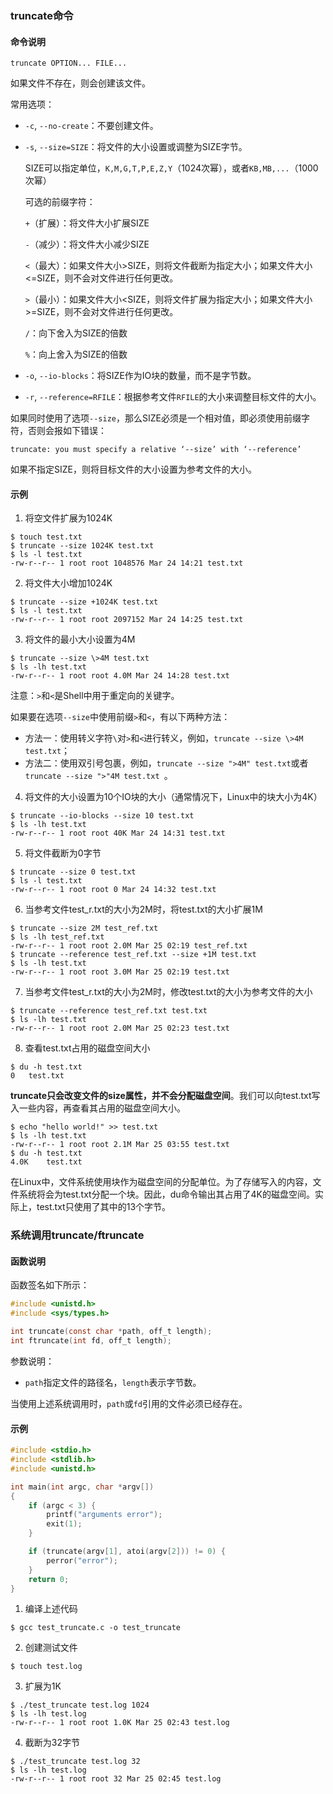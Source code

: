 



### truncate命令

#### 命令说明

```shell
truncate OPTION... FILE...
```

如果文件不存在，则会创建该文件。

常用选项：

* `-c`, `--no-create`：不要创建文件。

* `-s`, `--size=SIZE`：将文件的大小设置或调整为SIZE字节。

  SIZE可以指定单位，`K,M,G,T,P,E,Z,Y`（1024次幂），或者`KB,MB,...`（1000次幂）

  可选的前缀字符：

  `+`（扩展）：将文件大小扩展SIZE

  `-`（减少）：将文件大小减少SIZE

  `<`（最大）：如果文件大小>SIZE，则将文件截断为指定大小；如果文件大小<=SIZE，则不会对文件进行任何更改。

  `>`（最小）：如果文件大小<SIZE，则将文件扩展为指定大小；如果文件大小>=SIZE，则不会对文件进行任何更改。

  `/`：向下舍入为SIZE的倍数

  `%`：向上舍入为SIZE的倍数

* `-o`, `--io-blocks`：将SIZE作为IO块的数量，而不是字节数。

* `-r`, `--reference=RFILE`：根据参考文件`RFILE`的大小来调整目标文件的大小。

如果同时使用了选项`--size`，那么SIZE必须是一个相对值，即必须使用前缀字符，否则会报如下错误：

```shell
truncate: you must specify a relative ‘--size’ with ‘--reference’
```

如果不指定SIZE，则将目标文件的大小设置为参考文件的大小。

#### 示例

1. 将空文件扩展为1024K

```shell
$ touch test.txt
$ truncate --size 1024K test.txt
$ ls -l test.txt
-rw-r--r-- 1 root root 1048576 Mar 24 14:21 test.txt
```

2. 将文件大小增加1024K

```shell
$ truncate --size +1024K test.txt
$ ls -l test.txt
-rw-r--r-- 1 root root 2097152 Mar 24 14:25 test.txt
```

3. 将文件的最小大小设置为4M

```shell
$ truncate --size \>4M test.txt
$ ls -lh test.txt 
-rw-r--r-- 1 root root 4.0M Mar 24 14:28 test.txt
```

注意：`>`和`<`是Shell中用于重定向的关键字。

如果要在选项`--size`中使用前缀`>`和`<`，有以下两种方法：

* 方法一：使用转义字符`\`对`>`和`<`进行转义，例如，`truncate --size \>4M test.txt`；
* 方法二：使用双引号包裹，例如，`truncate --size ">4M" test.txt`或者`truncate --size ">"4M test.txt `。

4. 将文件的大小设置为10个IO块的大小（通常情况下，Linux中的块大小为4K）

```shell
$ truncate --io-blocks --size 10 test.txt
$ ls -lh test.txt 
-rw-r--r-- 1 root root 40K Mar 24 14:31 test.txt
```

5. 将文件截断为0字节

```shell
$ truncate --size 0 test.txt
$ ls -l test.txt 
-rw-r--r-- 1 root root 0 Mar 24 14:32 test.txt
```

6. 当参考文件test_r.txt的大小为2M时，将test.txt的大小扩展1M

```shell
$ truncate --size 2M test_ref.txt
$ ls -lh test_ref.txt 
-rw-r--r-- 1 root root 2.0M Mar 25 02:19 test_ref.txt
$ truncate --reference test_ref.txt --size +1M test.txt
$ ls -lh test.txt 
-rw-r--r-- 1 root root 3.0M Mar 25 02:19 test.txt
```

7. 当参考文件test_r.txt的大小为2M时，修改test.txt的大小为参考文件的大小

```shell
$ truncate --reference test_ref.txt test.txt
$ ls -lh test.txt 
-rw-r--r-- 1 root root 2.0M Mar 25 02:23 test.txt
```

8. 查看test.txt占用的磁盘空间大小

```shell
$ du -h test.txt 
0	test.txt
```

**truncate只会改变文件的size属性，并不会分配磁盘空间**。我们可以向test.txt写入一些内容，再查看其占用的磁盘空间大小。

```shell
$ echo "hello world!" >> test.txt
$ ls -lh test.txt 
-rw-r--r-- 1 root root 2.1M Mar 25 03:55 test.txt
$ du -h test.txt 
4.0K	test.txt
```

在Linux中，文件系统使用块作为磁盘空间的分配单位。为了存储写入的内容，文件系统将会为test.txt分配一个块。因此，du命令输出其占用了4K的磁盘空间。实际上，test.txt只使用了其中的13个字节。

### 系统调用truncate/ftruncate

#### 函数说明

函数签名如下所示：

```c
#include <unistd.h>
#include <sys/types.h>

int truncate(const char *path, off_t length);
int ftruncate(int fd, off_t length);
```

参数说明：

* `path`指定文件的路径名，`length`表示字节数。

当使用上述系统调用时，`path`或`fd`引用的文件必须已经存在。

#### 示例

```c
#include <stdio.h>
#include <stdlib.h>
#include <unistd.h>

int main(int argc, char *argv[])
{
    if (argc < 3) {
        printf("arguments error");
        exit(1);
    }

    if (truncate(argv[1], atoi(argv[2])) != 0) {
        perror("error");
    }
    return 0;
}
```

1. 编译上述代码

```shell
$ gcc test_truncate.c -o test_truncate
```

2. 创建测试文件

```shell
$ touch test.log
```

3. 扩展为1K

```shell
$ ./test_truncate test.log 1024
$ ls -lh test.log
-rw-r--r-- 1 root root 1.0K Mar 25 02:43 test.log
```

4. 截断为32字节

```shell
$ ./test_truncate test.log 32
$ ls -lh test.log
-rw-r--r-- 1 root root 32 Mar 25 02:45 test.log
```

